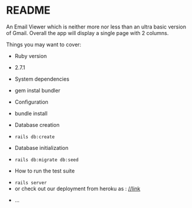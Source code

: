 # README

An Email Viewer which is neither more nor less than an ultra basic version of Gmail.
Overall the app will display a single page with 2 columns.

Things you may want to cover:

* Ruby version
- 2.7.1
* System dependencies
- gem instal bundler
* Configuration
- bundle install
* Database creation
- `rails db:create`
* Database initialization
- `rails db:migrate db:seed`
* How to run the test suite
- `rails server`
- or check out our deployment from heroku as : [//link](https://fakegmaillike.herokuapp.com/)
* ...
